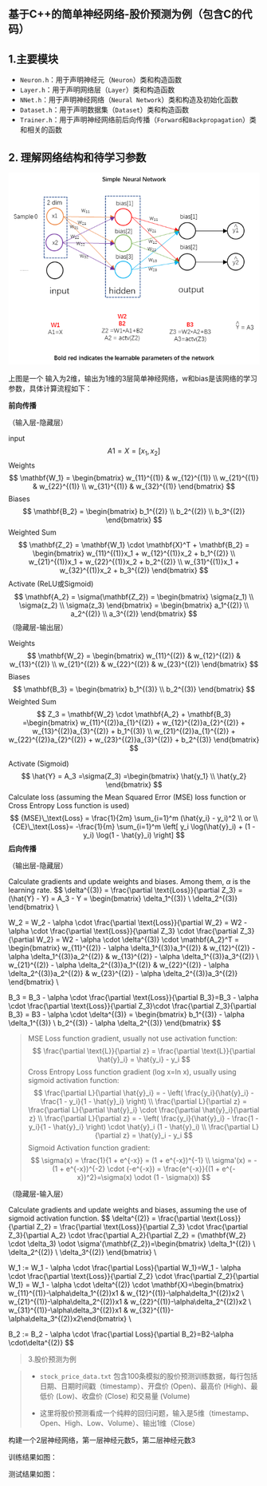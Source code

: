 ## 基于C++的简单神经网络-股价预测为例（包含C的代码）

## 1.主要模块

- `Neuron.h`：用于声明神经元（`Neuron`）类和构造函数
- `Layer.h`：用于声明网络层（`Layer`）类和构造函数
- `NNet.h`：用于声明神经网络（`Neural Network`）类和构造及初始化函数
- `Dataset.h`：用于声明数据集（`Dataset`）类和构造函数
- `Trainer.h`：用于声明神经网络前后向传播（`Forward`和`Backpropagation`）类和相关的函数

## 2. 理解网络结构和待学习参数

![network](.\images\network.png)

上图是一个 输入为2维，输出为1维的3层简单神经网络，w和bias是该网络的学习参数，具体计算流程如下：

**前向传播**

（输入层-隐藏层）

input
$$
A1=X=[x_1,x_2]
$$
Weights
$$
\mathbf{W_1} = \begin{bmatrix} w_{11}^{(1)} & w_{12}^{(1)} \\ w_{21}^{(1)} & w_{22}^{(1)} \\ w_{31}^{(1)} & w_{32}^{(1)} \end{bmatrix}
$$
Biases
$$
\mathbf{B_2} = \begin{bmatrix} b_1^{(2)} \\ b_2^{(2)} \\ b_3^{(2)} \end{bmatrix}
$$
Weighted Sum
$$
\mathbf{Z_2} = \mathbf{W_1} \cdot \mathbf{X}^T + \mathbf{B_2} = \begin{bmatrix} w_{11}^{(1)}x_1 + w_{12}^{(1)}x_2 + b_1^{(2)} \\ w_{21}^{(1)}x_1 + w_{22}^{(1)}x_2 + b_2^{(2)} \\ w_{31}^{(1)}x_1 + w_{32}^{(1)}x_2 + b_3^{(2)} \end{bmatrix}
$$
Activate (ReLU或Sigmoid)
$$
\mathbf{A_2} = \sigma(\mathbf{Z_2}) = \begin{bmatrix} \sigma(z_1) \\ \sigma(z_2) \\ \sigma(z_3) \end{bmatrix} = \begin{bmatrix} a_1^{(2)} \\ a_2^{(2)} \\ a_3^{(2)} \end{bmatrix}
$$
（隐藏层-输出层）

Weights
$$
\mathbf{W_2} = \begin{bmatrix} w_{11}^{(2)} & w_{12}^{(2)} & w_{13}^{(2)} \\ w_{21}^{(2)} & w_{22}^{(2)} & w_{23}^{(2)} \end{bmatrix}
$$
Biases
$$
\mathbf{B_3} = \begin{bmatrix} b_1^{(3)} \\ b_2^{(3)} \end{bmatrix}
$$
Weighted Sum
$$
Z_3 = \mathbf{W_2} \cdot \mathbf{A_2} + \mathbf{B_3} =\begin{bmatrix} w_{11}^{(2)}a_{1}^{(2)} + w_{12}^{(2)}a_{2}^{(2)} + w_{13}^{(2)}a_{3}^{(2)} + b_1^{(3)} \\ w_{21}^{(2)}a_{1}^{(2)} + w_{22}^{(2)}a_{2}^{(2)} + w_{23}^{(2)}a_{3}^{(2)} + b_2^{(3)} \end{bmatrix}
$$


Activate (Sigmoid)
$$
\hat{Y} = A_3 =\sigma(Z_3) =\begin{bmatrix} \hat{y_1} \\ \hat{y_2} \end{bmatrix}
$$
Calculate loss (assuming the Mean Squared Error (MSE) loss function or Cross Entropy Loss function is used)
$$
{MSE}\_\text{Loss} = \frac{1}{2m} \sum_{i=1}^m (\hat{y_i} - y_i)^2 \\
or \\
{CE}\_\text{Loss}= -\frac{1}{m} \sum_{i=1}^m \left[ y_i \log(\hat{y}_i) + (1 - y_i) \log(1 - \hat{y}_i) \right]
$$
**后向传播**

（输出层-隐藏层）

Calculate gradients and update weights and biases. Among them, $\alpha$ is the learning rate.
$$
\delta^{(3)} = \frac{\partial \text{Loss}}{\partial Z_3} = (\hat{Y} - Y) = A_3 - Y = \begin{bmatrix} \delta_1^{(3)}  \\ \delta_2^{(3)}  \end{bmatrix} \\

W_2 = W_2 - \alpha \cdot \frac{\partial \text{Loss}}{\partial W_2} = W2 - \alpha \cdot \frac{\partial \text{Loss}}{\partial Z_3} \cdot \frac{\partial Z_3}{\partial W_2}  = W2 - \alpha \cdot \delta^{(3)} \cdot \mathbf{A_2}^T  = \begin{bmatrix} w_{11}^{(2)} - \alpha \delta_1^{(3)}a_1^{(2)} & w_{12}^{(2)} - \alpha \delta_1^{(3)}a_2^{(2)} & w_{13}^{(2)} - \alpha \delta_1^{(3)}a_3^{(2)} \\ w_{21}^{(2)} - \alpha \delta_2^{(3)}a_1^{(2)} & w_{22}^{(2)} - \alpha \delta_2^{(3)}a_2^{(2)} & w_{23}^{(2)} - \alpha \delta_2^{(3)}a_3^{(2)} \end{bmatrix} \\

B_3 = B_3 - \alpha \cdot \frac{\partial \text{Loss}}{\partial B_3}=B_3 - \alpha \cdot \frac{\partial \text{Loss}}{\partial Z_3}\cdot \frac{\partial Z_3}{\partial B_3} = B3 - \alpha \cdot \delta^{(3)} = \begin{bmatrix} b_1^{(3)} - \alpha \delta_1^{(3)} \\ b_2^{(3)} - \alpha \delta_2^{(3)} \end{bmatrix}
$$
> MSE Loss function gradient, usually not use activation function:
> $$
> \frac{\partial \text{L}}{\partial z} = \frac{\partial \text{L}}{\partial \hat{y}_i} = \hat{y_i} - y_i
> $$
> Cross Entropy Loss function gradient (log x=ln x), usually using sigmoid activation function:
> $$
> \frac{\partial L}{\partial \hat{y}_i} = - \left( \frac{y_i}{\hat{y}_i} - \frac{1 - y_i}{1 - \hat{y}_i} \right) \\
> \frac{\partial L}{\partial z} = \frac{\partial L}{\partial \hat{y}_i} \cdot \frac{\partial \hat{y}_i}{\partial z} \\
> \frac{\partial L}{\partial z} = - \left( \frac{y_i}{\hat{y}_i} - \frac{1 - y_i}{1 - \hat{y}_i} \right) \cdot \hat{y}_i (1 - \hat{y}_i) \\
> \frac{\partial L}{\partial z} = \hat{y}_i - y_i
> $$
> Sigmoid Activation function gradient:
> $$
> \sigma(x) = \frac{1}{1 + e^{-x}} = (1 + e^{-x})^{-1} \\
> \sigma'(x) = - (1 + e^{-x})^{-2} \cdot (-e^{-x}) = \frac{e^{-x}}{(1 + e^{-x})^2}=\sigma(x) \odot (1 - \sigma(x))
> $$

（隐藏层-输入层）

Calculate gradients and update weights and biases, assuming the use of sigmoid activation function.
$$
\delta^{(2)} = \frac{\partial \text{Loss}}{\partial Z_2} = \frac{\partial \text{Loss}}{\partial Z_3} \cdot \frac{\partial Z_3}{\partial A_2} \cdot \frac{\partial A_2}{\partial Z_2} = (\mathbf{W_2} \cdot \delta_3) \odot \sigma'(\mathbf{Z_2})=\begin{bmatrix} \delta_1^{(2)} \\ \delta_2^{(2)} \\ \delta_3^{(2)} \end{bmatrix} \\

W_1 := W_1 - \alpha \cdot \frac{\partial Loss}{\partial W_1}=W_1 - \alpha \cdot \frac{\partial \text{Loss}}{\partial Z_2} \cdot \frac{\partial Z_2}{\partial W_1} = W_1 - \alpha \cdot \delta^{(2)} \cdot \mathbf{X}=\begin{bmatrix} w_{11}^{(1)}-\alpha\delta_1^{(2)}x1 & w_{12}^{(1)}-\alpha\delta_1^{(2)}x2 \\ w_{21}^{(1)}-\alpha\delta_2^{(2)}x1 & w_{22}^{(1)}-\alpha\delta_2^{(2)}x2 \\ w_{31}^{(1)}-\alpha\delta_3^{(2)}x1 & w_{32}^{(1)}-\alpha\delta_3^{(2)}x2\end{bmatrix} \\

B_2 := B_2 - \alpha \cdot \frac{\partial Loss}{\partial B_2}=B2-\alpha \cdot\delta^{(2)}
$$

> 3.股价预测为例

> - `stock_price_data.txt` 包含100条模拟的股价预测训练数据，每行包括日期、日期时间戳（timestamp）、开盘价 (Open)、最高价 (High)、最低价 (Low)、收盘价 (Close) 和交易量 (Volume)
>
> - 这里将股价预测看成一个纯粹的回归问题，输入是5维（timestamp、Open、High、Low、Volume）、输出1维（Close）

构建一个2层神经网络，第一层神经元数5，第二层神经元数3

训练结果如图：



测试结果如图：

